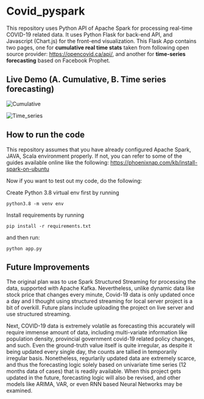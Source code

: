 # Covid_pyspark

This repository uses Python API of Apache Spark for processing real-time COVID-19 related data. It uses Python Flask for back-end API, and Javascript (Chart.js) for the front-end visualization. This Flask App contains two pages, one for <b>cumulative real time stats</b> taken from following open source provider: https://opencovid.ca/api/, and another for <b>time-series forecasting</b> based on Facebook Prophet.  

## Live Demo (A. Cumulative, B. Time series forecasting)

![Cumulative](sample/cumulative.gif)

![Time_series](sample/time_series.gif)


## How to run the code
This repository assumes that you have already configured Apache Spark, JAVA, Scala environment properly. 
If not, you can refer to some of the guides available online like the following: https://phoenixnap.com/kb/install-spark-on-ubuntu

Now if you want to test out my code, do the following:

Create Python 3.8 virtual env first by running

```
python3.8 -m venv env
```
Install requirements by running

```
pip install -r requirements.txt
```
and then run:
```
python app.py
```

## Future Improvements

The original plan was to use Spark Structured Streaming for processing the data, supported with Apache Kafka. Nevertheless, unlike dynamic data like stock price that changes every minute, Covid-19 data is only updated once a day and I thought using structured streaming for local server project is a bit of overkill. Future plans include uploading the project on live server and use structured streaming.

Next, COVID-19 data is extremely volatile as forecasting this accurately will require immense amount of data, including multi-variate information like population density, provincial government covid-19 related policy changes, and such. Even the ground-truth value itself is quite irregular, as despite it being updated every single day, the counts are tallied in temporarily irregular basis. Nonetheless, regurlarily updated data are extremely scarce, and thus the forecasting logic solely based on univariate time series (12 months data of cases) that is readily available. When this project gets updated in the future, forecasting logic will also be revised, and other models like ARIMA, VAR, or even RNN based Neural Networks may be examined.   
